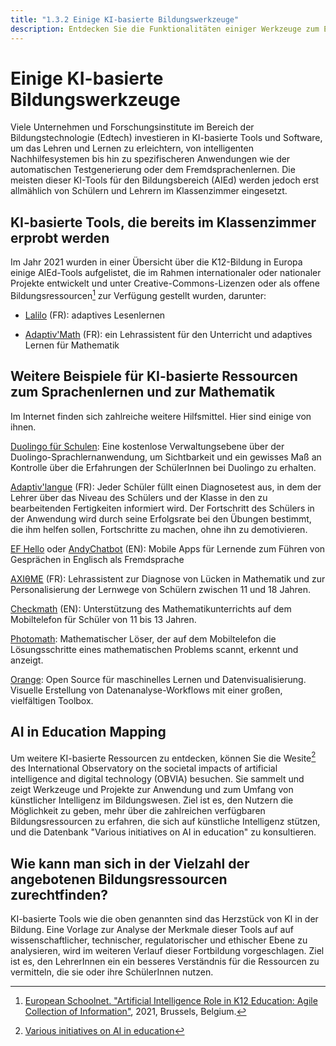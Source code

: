 ```yaml
---
title: "1.3.2 Einige KI-basierte Bildungswerkzeuge"
description: Entdecken Sie die Funktionalitäten einiger Werkzeuge zum Experimentieren
---
```

# Einige KI-basierte Bildungswerkzeuge
Viele Unternehmen und Forschungsinstitute im Bereich der Bildungstechnologie (Edtech) investieren in KI-basierte Tools und Software, um das Lehren und Lernen zu erleichtern, von intelligenten Nachhilfesystemen bis hin zu spezifischeren Anwendungen wie der automatischen Testgenerierung oder dem Fremdsprachenlernen. Die meisten dieser KI-Tools für den Bildungsbereich (AIEd) werden jedoch erst allmählich von Schülern und Lehrern im Klassenzimmer eingesetzt.

## KI-basierte Tools, die bereits im Klassenzimmer erprobt werden

Im Jahr 2021 wurden in einer Übersicht über die K12-Bildung in Europa einige AIEd-Tools aufgelistet, die im Rahmen internationaler oder nationaler Projekte entwickelt und unter Creative-Commons-Lizenzen oder als offene Bildungsressourcen[^1] zur Verfügung gestellt wurden, darunter:

- [Lalilo](https://p2ia.lalilo.com/) (FR): adaptives Lesenlernen

- [Adaptiv'Math](https://www.adaptivmath.fr/) (FR): ein Lehrassistent für den Unterricht und adaptives Lernen für Mathematik

## Weitere Beispiele für KI-basierte Ressourcen zum Sprachenlernen und zur Mathematik
Im Internet finden sich zahlreiche weitere Hilfsmittel. Hier sind einige von ihnen.

[Duolingo für Schulen](https://schools.duolingo.com): Eine kostenlose Verwaltungsebene über der Duolingo-Sprachlernanwendung, um Sichtbarkeit und ein gewisses Maß an Kontrolle über die Erfahrungen der SchülerInnen bei Duolingo zu erhalten.

[Adaptiv'langue](https://specimen.adaptivlangue.evidenceb.com/) (FR): Jeder Schüler füllt einen Diagnosetest aus, in dem der Lehrer über das Niveau des Schülers und der Klasse in den zu bearbeitenden Fertigkeiten informiert wird. Der Fortschritt des Schülers in der Anwendung wird durch seine Erfolgsrate bei den Übungen bestimmt, die ihm helfen sollen, Fortschritte zu machen, ohne ihn zu demotivieren.

[EF Hello](https://www.hello.ef.com/) oder [AndyChatbot](https://andychatbot.com/) (EN): Mobile Apps für Lernende zum Führen von Gesprächen in Englisch als Fremdsprache

[AXIθME](https://axiome.ai/) (FR): Lehrassistent zur Diagnose von Lücken in Mathematik und zur Personalisierung der Lernwege von Schülern zwischen 11 und 18 Jahren.

[Checkmath](https://checkmath.com/) (EN): Unterstützung des Mathematikunterrichts auf dem Mobiltelefon für Schüler von 11 bis 13 Jahren.

[Photomath](https://photomath.com): Mathematischer Löser, der auf dem Mobiltelefon die Lösungsschritte eines mathematischen Problems scannt, erkennt und anzeigt.

[Orange](https://orangedatamining.com/): Open Source für maschinelles Lernen und Datenvisualisierung. Visuelle Erstellung von Datenanalyse-Workflows mit einer großen, vielfältigen Toolbox.

## AI in Education Mapping
Um weitere KI-basierte Ressourcen zu entdecken, können Sie die Wesite[^2] des International Observatory on the societal impacts of artificial intelligence and digital technology (OBVIA) besuchen. Sie sammelt und zeigt Werkzeuge und Projekte zur Anwendung und zum Umfang von künstlicher Intelligenz im Bildungswesen. Ziel ist es, den Nutzern die Möglichkeit zu geben, mehr über die zahlreichen verfügbaren Bildungsressourcen zu erfahren, die sich auf künstliche Intelligenz stützen, und die Datenbank "Various initiatives on AI in education" zu konsultieren.

## Wie kann man sich in der Vielzahl der angebotenen Bildungsressourcen zurechtfinden?
KI-basierte Tools wie die oben genannten sind das Herzstück von KI in der Bildung. Eine Vorlage zur Analyse der Merkmale dieser Tools auf
auf wissenschaftlicher, technischer, regulatorischer und ethischer Ebene zu analysieren, wird im weiteren Verlauf dieser Fortbildung vorgeschlagen. Ziel ist es, den LehrerInnen ein
ein besseres Verständnis für die Ressourcen zu vermitteln, die sie oder ihre SchülerInnen nutzen.

[^1]: [European Schoolnet. "Artificial Intelligence Role in K12 Education: Agile Collection of Information"](http://resetedu.eu/wp-content/uploads/2021/11/4.-LIDIJA-KRALJ-Group-Discussion.pdf), 2021, Brussels, Belgium.

[^2]: [Various initiatives on AI in education](https://cartographieia.ca/en)
